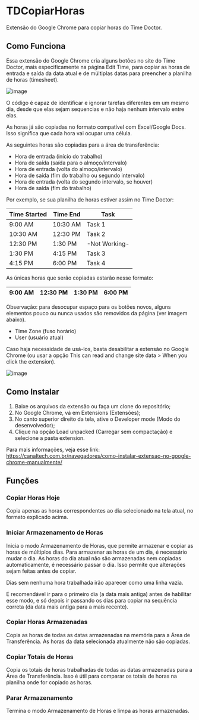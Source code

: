 # TDCopiarHoras
Extensão do Google Chrome para copiar horas do Time Doctor.

## Como Funciona
Essa extensão do Google Chrome cria alguns botões no site do Time Doctor, mais especificamente na página Edit Time, para copiar as horas de entrada e saída da data atual e de múltiplas datas para preencher a planilha de horas (timesheet).

![image](https://github.com/diogoan/TDCopiarHoras/assets/3026040/0f0e0dee-b5d3-4332-90c8-1c05db369532)

O código é capaz de identificar e ignorar tarefas diferentes em um mesmo dia, desde que elas sejam sequencias e não haja nenhum intervalo entre elas.

As horas já são copiadas no formato compatível com Excel/Google Docs. Isso significa que cada hora vai ocupar uma célula.

As seguintes horas são copiadas para a área de transferência:

* Hora de entrada (início do trabalho)
* Hora de saída (saída para o almoço/intervalo)
* Hora de entrada (volta do almoço/intervalo)
* Hora de saída (fim do trabalho ou segundo intervalo)
* Hora de entrada (volta do segundo intervalo, se houver)
* Hora de saída (fim do trabalho)

Por exemplo, se sua planilha de horas estiver assim no Time Doctor:

| Time Started | Time End | Task          |
| ------------ | ---------| ------------- |
| 9:00 AM      | 10:30 AM | Task 1        |
| 10:30 AM     | 12:30 PM | Task 2        |
| 12:30 PM     | 1:30 PM  | -Not Working- |
| 1:30 PM      | 4:15 PM  | Task 3        |
| 4:15 PM      | 6:00 PM  | Task 4        |

As únicas horas que serão copiadas estarão nesse formato:

| 9:00 AM | 12:30 PM | 1:30 PM | 6:00 PM |
| - | - | - | - |

Observação: para desocupar espaço para os botões novos, alguns elementos pouco ou nunca usados são removidos da página (ver imagem abaixo).

* Time Zone (fuso horário)
* User (usuário atual)

Caso haja necessidade de usá-los, basta desabilitar a extensão no Google Chrome (ou usar a opção This can read and change site data > When you click the extension).

![image](https://github.com/diogoan/TDCopiarHoras/assets/3026040/54790ce5-4cf2-4c95-a9ab-1bd357e995fa)

## Como Instalar

1. Baixe os arquivos da extensão ou faça um clone do repositório;
2. No Google Chrome, vá em Extensions (Extensões);
3. No canto superior direito da tela, ative o Developer mode (Modo do desenvolvedor);
4. Clique na opção Load unpacked (Carregar sem compactação) e selecione a pasta extension.

Para mais informações, veja esse link: https://canaltech.com.br/navegadores/como-instalar-extensao-no-google-chrome-manualmente/

## Funções

### Copiar Horas Hoje

Copia apenas as horas correspondentes ao dia selecionado na tela atual, no formato explicado acima.

### Iniciar Armazenamento de Horas

Inicia o modo Armazenamento de Horas, que permite armazenar e copiar as horas de múltiplos dias. Para armazenar as horas de um dia, é necessário mudar o dia. As horas do dia atual não são armazenadas nem copiadas automaticamente, é necessário passar o dia. Isso permite que alterações sejam feitas antes de copiar.

Dias sem nenhuma hora trabalhada irão aparecer como uma linha vazia.

É recomendável ir para o primeiro dia (a data mais antiga) antes de habilitar esse modo, e só depois ir passando os dias para copiar na sequência correta (da data mais antiga para a mais recente).

### Copiar Horas Armazenadas

Copia as horas de todas as datas armazenadas na memória para a Área de Transferência. As horas da data selecionada atualmente não são copiadas.

### Copiar Totais de Horas

Copia os totais de horas trabalhadas de todas as datas armazenadas para a Área de Transferência. Isso é útil para comparar os totais de horas na planilha onde for copiado as horas.

### Parar Armazenamento

Termina o modo Armazenamento de Horas e limpa as horas armazenadas.

